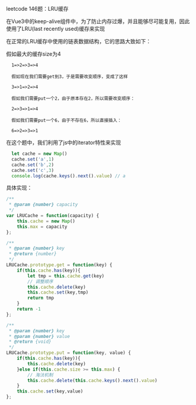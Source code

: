 leetcode 146题：LRU缓存

在Vue3中的keep-alive组件中，为了防止内存过爆，并且能够尽可能复用，因此使用了LRU(last recently used)缓存来实现

在正常的LRU缓存中使用的链表数据结构，它的思路大致如下：

假如最大的缓存size为4

```
  1=>2=>3=>4

  假如现在我们需要get到3，于是需要改变顺序，变成了这样

  3=>1=>2=>4

  假如我们需要put一个2，由于原本存在2，所以需要改变顺序：
  
  2=>3=>1=>4

  假如我们需要put一个6，由于不存在6，所以直接插入：

  6=>2=>3=>1

```

在这个题中，我们利用了js中的iterator特性来实现

```js
  let cache = new Map()
  cache.set('a',1)
  cache.set('b',2)
  cache.set('c',3)
  console.log(cache.keys().next().value) // a
```

具体实现：

```js
/**
 * @param {number} capacity
 */
var LRUCache = function(capacity) {
    this.cache = new Map()
    this.max = capacity
};

/** 
 * @param {number} key
 * @return {number}
 */
LRUCache.prototype.get = function(key) {
    if(this.cache.has(key)){
        let tmp = this.cache.get(key)
        // 调整顺序
        this.cache.delete(key)
        this.cache.set(key,tmp)
        return tmp
    }
    return -1
};

/** 
 * @param {number} key 
 * @param {number} value
 * @return {void}
 */
LRUCache.prototype.put = function(key, value) {
    if(this.cache.has(key)){
        this.cache.delete(key)
    }else if(this.cache.size >= this.max) {
        // 淘汰机制
        this.cache.delete(this.cache.keys().next().value)
    }
    this.cache.set(key,value)
};
```